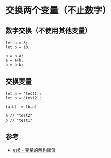 # 交换两个变量（不止数字）

## 数字交换（不使用其他变量）

```
let a = 8;
let b = 10;

b = b-a;
a = a+b;
b = a-b;

```


## 交换变量

```
let a = 'test1';
let b = 'test2';

[a,b]  = [b,a]

a // "test2"
b // "test1"

```






##  参考
- [es6 - 变量的解构赋值](http://es6.ruanyifeng.com/?search=%E9%80%97%E5%8F%B7&x=0&y=0#docs/destructuring#%E7%94%A8%E9%80%94)
